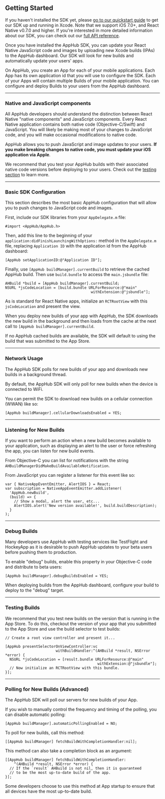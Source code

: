 
<h2>Getting Started</h2>

If you haven't installed the SDK yet, please [go to our quickstart guide](/quickstart) to get our SDK up and running in Xcode. Note that we support iOS 7.0+, and React Native v0.7.0 and higher. If you're interested in more detailed information about our SDK, you can check out our <a href='/api/ios' target='_blank'>full API reference</a>.

Once you have installed the AppHub SDK, you can update your React Native JavaScript code and images by uploading new Xcode builds (IPAs) to the AppHub dashboard. Our SDK will  look for new builds and automatically update your users' apps.

On AppHub, you create an App for each of your mobile applications. Each App has its own application id that you will use to configure the SDK. Each of your Apps will contain multiple Builds of your mobile application. You can configure and deploy Builds to your users from the AppHub dashboard.

---

<h3 short-title='Components'>Native and JavaScript components</h3>

All AppHub developers should understand the distinction between React Native "native components" and JavaScript components. Every React Native application contains both native code (Objective-C/Swift) and JavaScript. You will likely be making most of your changes to JavaScript code, and you will make occasional modifications to native code.

AppHub allows you to push JavaScript and image updates to your users. **If you make breaking changes to native code, you must update your iOS application via Apple**.

We recommend that you test your AppHub builds with their associated native code versions
before deploying to your users. Check out the [testing section](#docs-testing-builds) to learn more.

---

<h3 short-title='Basic Configuration'>Basic SDK Configuration</h3>

This section describes the most basic AppHub configuration that will allow you to push changes to JavaScript code and images.

First, include our SDK libraries from your `AppDelegate.m` file:

    #import <AppHub/AppHub.h>

Then, add this line to the beginning of your  `application:didFinishLaunchingWithOptions:` method in the `AppDelegate.m` file, replacing `Application ID` with the application id from the AppHub dashboard:

    [AppHub setApplicationID:@"Application ID"];

Finally, use `[AppHub buildManager].currentBuild` to retrieve the cached AppHub build. Then use `build.bundle` to access the `main.jsbundle` file:

    AHBuild *build = [AppHub buildManager].currentBuild;
    NSURL *jsCodeLocation = [build.bundle URLForResource:@"main"
                                           withExtension:@"jsbundle"];

As is standard for React Native apps, initialize an `RCTRootView` with this `jsCodeLocation` and present the view.

When you deploy new builds of your app with AppHub, the SDK downloads the new build
in the background and then loads from the cache at the next call to `[AppHub buildManager].currentBuild`.

If no AppHub cached builds are available, the SDK will default to using the build that was submitted to the App Store.

---

<h3 short-title='Network Usage'>Network Usage</h3>

The AppHub SDK polls for new builds of your app and downloads new builds in a background thread.

By default, the AppHub SDK will only poll for new builds when the device is connected to WiFi.

You can permit the SDK to download new builds on a cellular connection (WWAN) like so:

    [AppHub buildManager].cellularDownloadsEnabled = YES;

---

<h3 short-title='Listening for New Builds'>Listening for New Builds</h3>

If you want to perform an action when a new build becomes available to your application, such as displaying an alert to the user or force refreshing the app, you can listen for new build events.

From Objective-C you can list for notifications with the string `AHBuildManagerDidMakeBuildAvailableNotification`.

From JavaScript you can register a listener for this event like so:

    var { NativeAppEventEmitter, AlertIOS } = React;
    var subscription = NativeAppEventEmitter.addListener(
      'AppHub.newBuild',
      (build) => {
        // Show a modal, alert the user, etc...
        AlertIOS.alert('New version available!', build.buildDescription);
      }
    );

---

<h3 short-title='Debug Builds'>Debug Builds</h3>

Many developers use AppHub with testing services like TestFlight and HockeyApp as it is desirable to push AppHub updates to your beta users before pushing them to production.

To enable "debug" builds, enable this property in your Objective-C code and distribute
to beta users:

    [AppHub buildManager].debugBuildsEnabled = YES;

When deploying builds from the AppHub dashboard, configure your build to deploy to the "debug" target.

---

<h3 short-title='Testing Builds'>Testing Builds</h3>

We recommend that you test new builds on the version that is running in the App Store. To do this, checkout the version of your app that you submitted to the App Store and use the build selector to test builds:

    // Create a root view controller and present it...

    [AppHub presentSelectorOnViewController:vc
                           withBuildHandler:^(AHBuild *result, NSError *error) {
      NSURL *jsCodeLocation = [result.bundle URLForResource:@"main"
                                              withExtension:@"jsbundle"];
      // Now initialize an RCTRootView with this bundle.
    }];

---

<h3 short-title='Polling for New Builds'>Polling for New Builds (Advanced)</h3>

The AppHub SDK will poll our servers for new builds of your App.

If you wish to manually control the frequency and timing of the polling, you can disable automatic polling:

    [AppHub buildManager].automaticPollingEnabled = NO;

To poll for new builds, call this method:

    [[AppHub buildManager] fetchBuildWithCompletionHandler:nil];

This method can also take a completion block as an argument:

    [[AppHub buildManager] fetchBuildWithCompletionHandler:
        ^(AHBuild *result, NSError *error) {
      // If the `result` AHBuild is not nil, then it is guaranteed
      // to be the most up-to-date build of the app.
    }];

Some developers choose to use this method at App startup to ensure that all devices have the most
up-to-date build.

